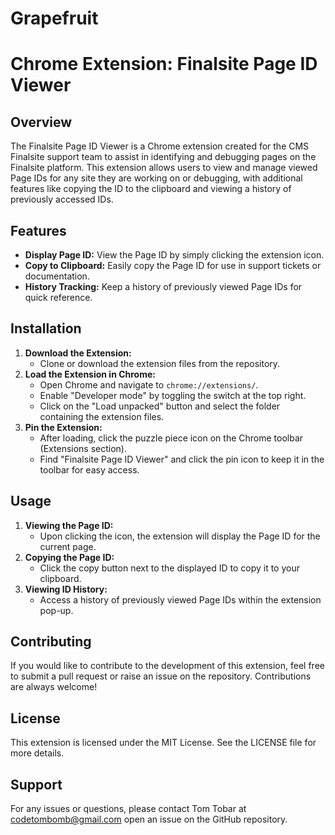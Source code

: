 # Grapefruit

# Chrome Extension: Finalsite Page ID Viewer

## Overview

The Finalsite Page ID Viewer is a Chrome extension created for the CMS Finalsite support team to assist in identifying and debugging pages on the Finalsite platform. This extension allows users to view and manage viewed Page IDs for any site they are working on or debugging, with additional features like copying the ID to the clipboard and viewing a history of previously accessed IDs.

## Features

- **Display Page ID:** View the Page ID by simply clicking the extension icon.
- **Copy to Clipboard:** Easily copy the Page ID for use in support tickets or documentation.
- **History Tracking:** Keep a history of previously viewed Page IDs for quick reference.

## Installation

1. **Download the Extension:**
    - Clone or download the extension files from the repository.
2. **Load the Extension in Chrome:**
    - Open Chrome and navigate to `chrome://extensions/`.
    - Enable "Developer mode" by toggling the switch at the top right.
    - Click on the "Load unpacked" button and select the folder containing the extension files.
3. **Pin the Extension:**
    - After loading, click the puzzle piece icon on the Chrome toolbar (Extensions section).
    - Find "Finalsite Page ID Viewer" and click the pin icon to keep it in the toolbar for easy access.

## Usage

1. **Viewing the Page ID:**
    - Upon clicking the icon, the extension will display the Page ID for the current page.
2. **Copying the Page ID:**
    - Click the copy button next to the displayed ID to copy it to your clipboard.
3. **Viewing ID History:**
    - Access a history of previously viewed Page IDs within the extension pop-up.

## Contributing

If you would like to contribute to the development of this extension, feel free to submit a pull request or raise an issue on the repository. Contributions are always welcome!

## License

This extension is licensed under the MIT License. See the LICENSE file for more details.

## Support

For any issues or questions, please contact Tom Tobar at codetombomb@gmail.com open an issue on the GitHub repository.